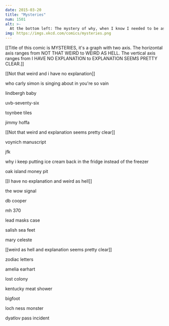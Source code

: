 ```yaml
---
date: 2015-03-20
title: "Mysteries"
num: 1501
alt: >-
  At the bottom left: The mystery of why, when I know I needed to be asleep an hour ago, I decide it's a good time to read through every Wikipedia article in the categories 'Out-of-place artifacts', 'Earth mysteries', 'Anomalous weather', and 'List of people who disappeared mysteriously'.
img: https://imgs.xkcd.com/comics/mysteries.png
---
```

[[Title of this comic is MYSTERIES, it's a graph with two axis. The horizontal axis ranges from NOT THAT WEIRD to WEIRD AS HELL. The vertical axis ranges from I HAVE NO EXPLANATION to EXPLANATION SEEMS PRETTY CLEAR.]]

[[Not that weird and i have no explanation]]

who carly simon is singing about in you're so vain

lindbergh baby

uvb-seventy-six

toynbee tiles

jimmy hoffa

[[Not that weird and explanation seems pretty clear]]

voynich manuscript

jfk

why i keep putting ice cream back in the fridge instead of the freezer

oak island money pit

[[I have no explanation and weird as hell]]

the wow signal

db cooper

mh 370

lead masks case

salish sea feet

mary celeste

[[weird as hell and explanation seems pretty clear]]

zodiac letters

amelia earhart

lost colony

kentucky meat shower

bigfoot

loch ness monster

dyatlov pass incident

